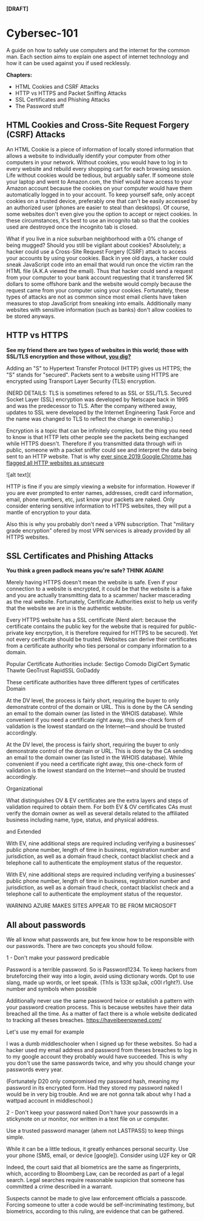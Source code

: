 **[DRAFT]**

# Cybersec-101
A guide on how to safely use computers and the internet for the common man. Each section aims to explain one aspect of internet technology and how it can be used against you if used recklessly.

**Chapters:**
- HTML Cookies and CSRF Attacks
- HTTP vs HTTPS and Packet Sniffing Attacks
- SSL Certificates and Phishing Attacks
- The Password stuff

## HTML Cookies and Cross-Site Request Forgery (CSRF) Attacks

An HTML Cookie is a piece of information of locally stored information that allows a website to individually identify your computer from other computers in your network. Without cookies, you would have to log in to every website and rebuild every shopping cart for each browsing session. Life without cookies would be tedious, but arguably safer. If someone stole your laptop and went to Amazon.com, the thief would have access to your Amazon account because the cookies on your computer would have them automatically logged in to your account. To keep yourself safe, only accept cookies on a trusted device, preferably one that can't be easily accessed by an authorized user (phones are easier to steal than desktops). Of course, some websites don't even give you the option to accept or reject cookies. In these circumstances, it's best to use an incognito tab so that the cookies used are destroyed once the incognito tab is closed. 

What if you live in a nice suburban neighborhood with a 0% change of being mugged? Should you still be vigilant about cookies? Absolutely; a hacker could use a Cross-Site Request Forgery (CSRF) attack to access your accounts by using your cookies. Back in yee old days, a hacker could sneak JavaScript code into an email that would run once the victim ran the HTML file (A.K.A viewed the email). Thus that hacker could send a request from your computer to your bank account requesting that it transferred 5K dollars to some offshore bank and the website would comply because the request came from your computer using your cookies. Fortunately, these types of attacks are not as common since most email clients have taken measures to stop JavaScript from sneaking into emails. Additionally many websites with sensitive information (such as banks) don't allow cookies to be stored anyways.


## HTTP vs HTTPS
**See my friend there are two types of websites in this world; those with SSL/TLS encryption and those without, [you dig?](https://youtu.be/l1711jiiRtM)**

Adding an "S" to Hypertext Transfer Protocol (HTTP) gives us HTTPS; the "S" stands for "secured". Packets sent to a website using HTTPS are encrypted using Transport Layer Security (TLS) encryption. 

(NERD DETAILS: TLS is sometimes refered to as SSL or SSL/TLS. Secured Socket Layer (SSL) encryption was developed by Netscape back in 1995 and was the predecessor to TLS. After the company withered away, updates to SSL were developed by the Internet Engineering Task Force and the name was changed to TLS to reflect the change in ownership.)

Encryption is a topic that can be infinitely complex, but the thing you need to know is that HTTP lets other people see the packets being exchanged while HTTPS doesn't. Therefore if you transmitted data through wifi in public, someone with a packet sniffer could see and interpret the data being sent to an HTTP website. That is why [ever since 2019 Google Chrome has flagged all HTTP websites as unsecure](https://security.googleblog.com/2018/02/a-secure-web-is-here-to-stay.html)

![alt text](

HTTP is fine if you are simply viewing a website for information. However if you are ever prompted to enter names, addresses, credit card information, email, phone numbers, etc, just know your packets are naked. Only consider entering sensitive information to HTTPS websites, they will put a mantle of encryption to your data.

Also this is why you probably don't need a VPN subscription. That "military grade encryption" ofered by most VPN services is already provided by all HTTPS websites.

## SSL Certificates and Phishing Attacks

**You think a green padlock means you're safe? THINK AGAIN!**

Merely having HTTPS doesn't mean the website is safe. Even if your connection to a website is encrypted, it could be that the website is a fake and you are actually transmitting data to a scammer/ hacker mascerading as the real website. Fortunately, Certificate Authorities exist to help us verify that the website we are in is the authentic website.

Every HTTPS website has a SSL certificate (Nerd alert: because the certificate contains the public key for the website that is required for public-private key encrpytion, it is therefore required for HTTPS to be secured). Yet not every certficate should be trusted. Websites can derive their certificates from a certificate authority who ties personal or company information to a domain.

Popular Certificate Authorities include:
Sectigo
Comodo
DigiCert
Symatic
Thawte
GeoTrust
RapidSSL
GoDaddy

These certificate authorities have three different types of certificates
Domain

At the DV level, the process is fairly short, requiring the buyer to only demonstrate control of the domain or URL. This is done by the CA sending an email to the domain owner (as listed in the WHOIS database). While convenient if you need a certificate right away, this one-check form of validation is the lowest standard on the Internet—and should be trusted accordingly.

At the DV level, the process is fairly short, requiring the buyer to only demonstrate control of the domain or URL. This is done by the CA sending an email to the domain owner (as listed in the WHOIS database). While convenient if you need a certificate right away, this one-check form of validation is the lowest standard on the Internet—and should be trusted accordingly.


Organizational

What distinguishes OV & EV certificates are the extra layers and steps of validation required to obtain them. For both EV & OV certificates CAs must verify the domain owner as well as several details related to the affiliated business including name, type, status, and physical address.

and Extended


With EV, nine additional steps are required including verifying a businesses’ public phone number, length of time in business, registration number and jurisdiction, as well as a domain fraud check, contact blacklist check and a telephone call to authenticate the employment status of the requestor.

With EV, nine additional steps are required including verifying a businesses’ public phone number, length of time in business, registration number and jurisdiction, as well as a domain fraud check, contact blacklist check and a telephone call to authenticate the employment status of the requestor.



WARNING AZURE MAKES SITES APPEAR TO BE FROM MICROSOFT

 ## All about passwords
 
 We all know what passwords are, but few know how to be responsible with our passwords. There are two concepts you should follow. 
 
 1 - Don't make your password predicable
 
 Password is a terrible password. So is Password1234. To keep hackers from bruteforcing their way into a login, avoid using dictionary words. Opt to use slang, made up words, or leet speak. (Th1s is 133t sp3ak, c00l r1ght?). Use number and symbols when possible 
 
Additionally never use the same password twice or establish a pattern with your password creation process. This is because websites have their data breached all the time. As a matter of fact there is a whole website dedicated to tracking all theses breaches. https://haveibeenpwned.com/

Let's use my email for example

I was a dumb middleschooler when I signed up for these websites. So had a hacker used my email address and password from theses breaches to log in to my google account they probably would have succeeded. This is why you don't use the same passwords twice, and why you should change your passwords every year. 

(Fortunately D20 only compromised my password hash, meaning my password in its encrypted form. Had they stored my password naked I would be in very big trouble. And we are not gonna talk about why I had a wattpad account in middleschool.)

 
 2 - Don't keep your password naked
 Don't have your passowrds in a stickynote on ur monitor, nor written in a text file on ur computer. 
 
 Use a trusted password manager (ahem not LASTPASS) to keep things simple.

While it can be a little tedious, it greatly enhances personal security. Use your phone (SMS, email, or device [google]). Consider using U2F key or QR

Indeed, the court said that all biometrics are the same as fingerprints, which, according to Bloomberg Law, can be recorded as part of a legal search. Legal searches require reasonable suspicion that someone has committed a crime described in a warrant.

Suspects cannot be made to give law enforcement officials a passcode. Forcing someone to utter a code would be self-incriminating testimony, but biometrics, according to this ruling, are evidence that can be gathered.





